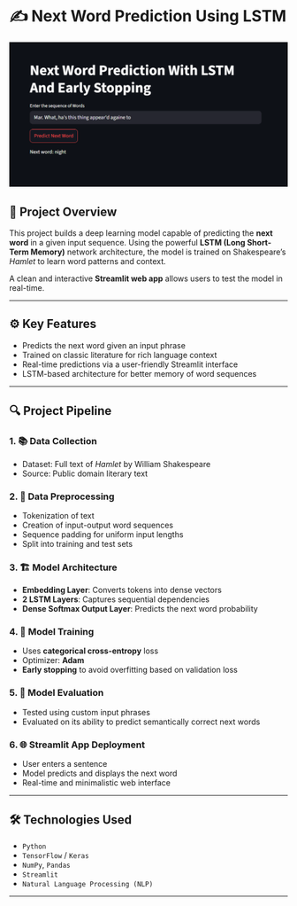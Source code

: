 # ✍️ Next Word Prediction Using LSTM

<img src="https://github.com/priyanshu-sen-07/next-word-prediction-lstm/blob/main/Screenshot%202025-07-13%20000207.png" width="700"/>

## 📖 Project Overview

This project builds a deep learning model capable of predicting the **next word** in a given input sequence. Using the powerful **LSTM (Long Short-Term Memory)** network architecture, the model is trained on Shakespeare’s *Hamlet* to learn word patterns and context.

A clean and interactive **Streamlit web app** allows users to test the model in real-time.

---

## ⚙️ Key Features

- Predicts the next word given an input phrase
- Trained on classic literature for rich language context
- Real-time predictions via a user-friendly Streamlit interface
- LSTM-based architecture for better memory of word sequences

---

## 🔍 Project Pipeline

### 1. 📚 Data Collection
- Dataset: Full text of *Hamlet* by William Shakespeare
- Source: Public domain literary text

### 2. 🧹 Data Preprocessing
- Tokenization of text
- Creation of input-output word sequences
- Sequence padding for uniform input lengths
- Split into training and test sets

### 3. 🏗️ Model Architecture
- **Embedding Layer**: Converts tokens into dense vectors
- **2 LSTM Layers**: Captures sequential dependencies
- **Dense Softmax Output Layer**: Predicts the next word probability

### 4. 🧠 Model Training
- Uses **categorical cross-entropy** loss
- Optimizer: **Adam**
- **Early stopping** to avoid overfitting based on validation loss

### 5. 🧪 Model Evaluation
- Tested using custom input phrases
- Evaluated on its ability to predict semantically correct next words

### 6. 🌐 Streamlit App Deployment
- User enters a sentence
- Model predicts and displays the next word
- Real-time and minimalistic web interface

---

## 🛠️ Technologies Used

- `Python`
- `TensorFlow` / `Keras`
- `NumPy`, `Pandas`
- `Streamlit`
- `Natural Language Processing (NLP)`

---
